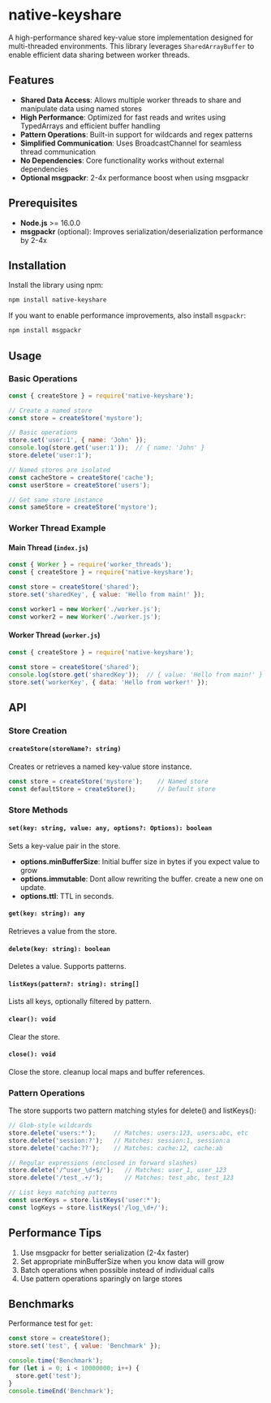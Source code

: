 # native-keyshare

A high-performance shared key-value store implementation designed for multi-threaded environments. This library leverages `SharedArrayBuffer` to enable efficient data sharing between worker threads.

## Features

- **Shared Data Access**: Allows multiple worker threads to share and manipulate data using named stores
- **High Performance**: Optimized for fast reads and writes using TypedArrays and efficient buffer handling
- **Pattern Operations**: Built-in support for wildcards and regex patterns
- **Simplified Communication**: Uses BroadcastChannel for seamless thread communication
- **No Dependencies**: Core functionality works without external dependencies
- **Optional msgpackr**: 2-4x performance boost when using msgpackr

## Prerequisites

- **Node.js** >= 16.0.0
- **msgpackr** (optional): Improves serialization/deserialization performance by 2-4x

## Installation

Install the library using npm:

```bash
npm install native-keyshare
```

If you want to enable performance improvements, also install `msgpackr`:

```bash
npm install msgpackr
```

## Usage

### Basic Operations

```javascript
const { createStore } = require('native-keyshare');

// Create a named store
const store = createStore('mystore');

// Basic operations
store.set('user:1', { name: 'John' });
console.log(store.get('user:1'));  // { name: 'John' }
store.delete('user:1');

// Named stores are isolated
const cacheStore = createStore('cache');
const userStore = createStore('users');

// Get same store instance
const sameStore = createStore('mystore');
```

### Worker Thread Example

#### Main Thread (`index.js`)
```javascript
const { Worker } = require('worker_threads');
const { createStore } = require('native-keyshare');

const store = createStore('shared');
store.set('sharedKey', { value: 'Hello from main!' });

const worker1 = new Worker('./worker.js');
const worker2 = new Worker('./worker.js');
```

#### Worker Thread (`worker.js`)
```javascript
const { createStore } = require('native-keyshare');

const store = createStore('shared');
console.log(store.get('sharedKey'));  // { value: 'Hello from main!' }
store.set('workerKey', { data: 'Hello from worker!' });
```

## API

### Store Creation

#### `createStore(storeName?: string)`
Creates or retrieves a named key-value store instance.

```javascript
const store = createStore('mystore');    // Named store
const defaultStore = createStore();      // Default store
```

### Store Methods

#### `set(key: string, value: any, options?: Options): boolean`
Sets a key-value pair in the store.
- **options.minBufferSize**: Initial buffer size in bytes if you expect value to grow
- **options.immutable**: Dont allow rewriting the buffer. create a new one on update.
- **options.ttl**: TTL in seconds.

#### `get(key: string): any`
Retrieves a value from the store.

#### `delete(key: string): boolean`
Deletes a value. Supports patterns.

#### `listKeys(pattern?: string): string[]`
Lists all keys, optionally filtered by pattern.

#### `clear(): void`
Clear the store.

#### `close(): void`
Close the store. cleanup local maps and buffer references.

### Pattern Operations

The store supports two pattern matching styles for delete() and listKeys():

```javascript
// Glob-style wildcards
store.delete('users:*');     // Matches: users:123, users:abc, etc
store.delete('session:?');   // Matches: session:1, session:a
store.delete('cache:??');    // Matches: cache:12, cache:ab

// Regular expressions (enclosed in forward slashes)
store.delete('/^user_\d+$/');   // Matches: user_1, user_123
store.delete('/test_.+/');      // Matches: test_abc, test_123

// List keys matching patterns
const userKeys = store.listKeys('user:*');
const logKeys = store.listKeys('/log_\d+/');
```

## Performance Tips

1. Use msgpackr for better serialization (2-4x faster)
2. Set appropriate minBufferSize when you know data will grow
3. Batch operations when possible instead of individual calls
4. Use pattern operations sparingly on large stores

## Benchmarks

Performance test for `get`:

```javascript
const store = createStore();
store.set('test', { value: 'Benchmark' });

console.time('Benchmark');
for (let i = 0; i < 10000000; i++) {
  store.get('test');
}
console.timeEnd('Benchmark');
```
